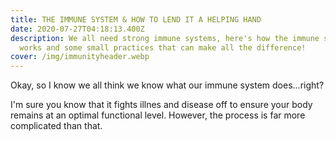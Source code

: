 ```yaml
---
title: THE IMMUNE SYSTEM & HOW TO LEND IT A HELPING HAND
date: 2020-07-27T04:18:13.400Z
description: We all need strong immune systems, here's how the immune system
  works and some small practices that can make all the difference!
cover: /img/immunityheader.webp
---
```

Okay, so I know we all think we know what our immune system does...right?



I'm sure you know that it fights illnes and disease off to ensure your body remains at an optimal functional level. However, the process is far more complicated than that.